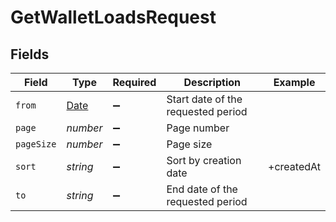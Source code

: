 # GetWalletLoadsRequest


## Fields

| Field                                                                                         | Type                                                                                          | Required                                                                                      | Description                                                                                   | Example                                                                                       |
| --------------------------------------------------------------------------------------------- | --------------------------------------------------------------------------------------------- | --------------------------------------------------------------------------------------------- | --------------------------------------------------------------------------------------------- | --------------------------------------------------------------------------------------------- |
| `from`                                                                                        | [Date](https://developer.mozilla.org/en-US/docs/Web/JavaScript/Reference/Global_Objects/Date) | :heavy_minus_sign:                                                                            | Start date of the requested period                                                            |                                                                                               |
| `page`                                                                                        | *number*                                                                                      | :heavy_minus_sign:                                                                            | Page number                                                                                   |                                                                                               |
| `pageSize`                                                                                    | *number*                                                                                      | :heavy_minus_sign:                                                                            | Page size                                                                                     |                                                                                               |
| `sort`                                                                                        | *string*                                                                                      | :heavy_minus_sign:                                                                            | Sort by creation date                                                                         | +createdAt                                                                                    |
| `to`                                                                                          | *string*                                                                                      | :heavy_minus_sign:                                                                            | End date of the requested period                                                              |                                                                                               |